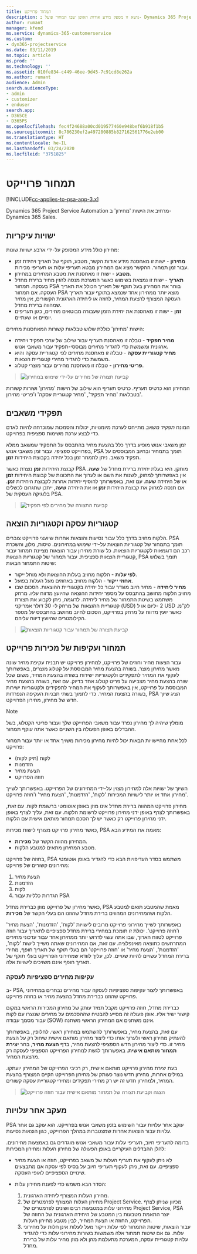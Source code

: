 ```yaml
---
title: תמחור פרוייקט
description: נושא זו מספק מידע אודות האופן שבו תמחור פועל ב- Dynamics 365 Project Service Automation.
author: rumant
manager: kfend
ms.service: dynamics-365-customerservice
ms.custom:
- dyn365-projectservice
ms.date: 03/11/2019
ms.topic: article
ms.prod: ''
ms.technology: ''
ms.assetid: 010fe834-c449-46ee-9d45-7c91cd8e262a
ms.author: rumant
audience: Admin
search.audienceType:
- admin
- customizer
- enduser
search.app:
- D365CE
- D365PS
ms.openlocfilehash: fec4f24688a00cd019577460e948bef6b918f1b5
ms.sourcegitcommit: 8c786230ef2a497280885b827162561776e2eb00
ms.translationtype: HT
ms.contentlocale: he-IL
ms.lasthandoff: 03/24/2020
ms.locfileid: "3751825"
---
```

# <a name="project-pricing"></a>תמחור פרוייקט 

[!INCLUDE[cc-applies-to-psa-app-3.x](../includes/cc-applies-to-psa-app-3x.md)]

Dynamics 365 Project Service Automation מרחיב את הישות 'מחירון' ב- Dynamics 365 Sales. 

## <a name="key-entities"></a>ישויות עיקריות

מחירון כולל מידע המסופק על-ידי ארבע ישויות שונות:

- **מחירון** - ישות זו מאחסנת מידע אודות הקשר, מטבע, תוקף של תאריך ויחידת זמן עבור זמן תמחור. ההקשר מציג אם המחירון מבטא תעריפי עלות או תעריפי מכירות. 
- **מטבע** - ישות זו מאחסנת את מטבע המחירים במחירון. 
- **תאריך** - ישות זו נמצאת בשימוש כאשר המערכת מנסה להזין מחיר ברירת מחדל בעסקה. תמחור PSA בוחר את המחירון בעל תוקף של תאריך הכולל את תאריך העסקה. אם תמחור PSA מוצא יותר ממחירון אחד שנמצא בתוקף עבור תאריך העסקה המצורף להצעת המחיר, לחוזה או ליחידה הארגונית הקשורים, אין מחיר שמהווה ברירת מחדל. 
- **זמן** - ישות זו מאחסנת את יחידת הזמן שעבורה מבוטאים מחירים, כגון תעריפים יומיים או שעתיים. 

הישות 'מחירון' כוללת שלוש טבלאות קשורות המאחסנות מחירים:

  - **מחיר תפקיד** - טבלה זו מאחסנת תעריף עבור שילוב של ערכי תפקיד ויחידה ארגונית ומשמשת כדי להגדיר מחירים מבוססי-תפקיד עבור משאבי אנוש.
  - **מחיר קטגוריית עסקה** - טבלה זו מאחסנת מחירים לפי קטגוריית עסקה והיא משמשת כדי להגדיר מחירי קטגוריית הוצאות.
  - **פריטי מחירון** - טבלה זו מאחסנת מחירים עבור מוצרי קטלוג.

> ![קביעת תצורה של מחירים על-ידי שימוש במחירון](media/basic-guide-12.png)
 
המחירון הוא כרטיס תעריף. כרטיס תעריף הוא שילוב של הישות 'מחירון' ושורות קשורות בטבלאות 'מחיר תפקיד', 'מחיר קטגוריית עסקה' ו'פריטי מחירון'.

## <a name="resource-roles"></a>תפקידי משאבים

המונח *תפקיד משאב* מתייחס לערכת מיומנויות, יכולות והסמכות שמוכרחה להיות לאדם כדי לבצע ערכת משימות ספציפית בפרוייקט.

זמן משאבי אנוש מופיע בדרך כלל בהצעת מחיר בהתבסס על התפקיד שמשאב ממלא בפרוייקט ספציפי. עבור זמן משאבי אנוש, PSA תומך בתמחיר ובחיוב המבוססים על תפקיד משאב. ניתן לתמחר זמן בכל יחידה בקבוצת היחידות **זמן**.

קבוצת היחידות **זמן** נוצרת כאשר PSA מותקן. היא בעלת יחידת ברירת מחדל של **שעה**. אין באפשרותך למחוק, לשנות את השם או לערוך את התכונות של קבוצת היחידות **זמן** או של היחידה **שעה**. עם זאת, באפשרותך להוסיף יחידות אחרות לקבוצת היחידות **זמן**. אם תנסה למחוק את קבוצת היחידות **זמן** או את היחידה **שעה**, ייתכן שתגרום לכשלים בלוגיקה העסקית של PSA.

> ![קביעת התצורה של מחירים לפי תפקיד](media/basic-guide-13.png)
 
## <a name="transaction-categories-and-expense-categories"></a>קטגוריות עסקה וקטגוריות הוצאה

הלקוח מחויב בדרך כלל עבור נסיעות והוצאות אחרות שיועצי פרוייקט צוברים. PSA תומך בתמחור של קטגוריות הוצאות על-ידי שימוש במחירונים. טיסות, מלון, והשכרת רכב הם דוגמאות לקטגוריות הוצאות. כל שורת מחירון עבור הוצאות מציינת תמחור עבור קטגוריית הוצאות ספציפית. עבור תמחור של קטגוריות הוצאות, PSA תומך בשלוש שיטות התמחור הבאות:

- **לפי עלות** - הלקוח מחויב בעלות ההוצאות ולא מוחל ייקור.
- **אחוזי ייקור** - הלקוח מחויב באחוזים מעל העלות בפועל. 
- **מחיר ליחידה** - מחיר חיוב מוגדר עבור כל יחידה בקטגוריית ההוצאות. הסכום שבו מחויב הלקוח מחושב בהתבסס על מספר יחידות ההוצאה שהיועץ מדווח עליו. מרחק משתמש בשיטת התמחור של מחיר ליחידה. לדוגמה, ניתן לקבוע את תצורת קטגוריית ההוצאות של מרחק ל- 30 דולר אמריקני (USD) ליום או ל- ‎2 USD לק"מ. כאשר יועץ מדווח על מרחק בפרוייקט, הסכום לחיוב מחושב בהתבסס על מספר הקילומטרים שהיועץ דיווח עליהם.

> ![קביעת תצורה של תמחור עבור קטגוריות הוצאות](media/basic-guide-14.png)
 
## <a name="project-sales-pricing-and-overrides"></a>תמחור ועקיפות של מכירות פרוייקט

עבור הצעות מחיר וחוזים של פרוייקט, למחירון פרוייקט יש תבנית עקיפת מחיר שונה מאשר מחירון מוצר. בשורה בהצעת מחיר המבוססת על קטלוג מוצרים, באפשרותך לעקוף את המחיר לתפקידים ולקטגוריות ישירות בשורה בהצעת המחיר, משום שכל שורה בהצעת מחיר מצביעה על פריט קטלוג אחד בדיוק. עם זאת, בשורה בהצעת מחיר המבוססת על פרוייקט, אין באפשרותך לעקוף את המחיר לתפקידים ולקטגוריות ישירות בשורה בהצעת המחיר. כדי לתמוך בשתי תבניות העקיפה הנפרדות, PSA הציג שיוך חדש של מחירון, מחירון הפרוייקט.

> [!NOTE]
> מומלץ שיהיה לך מחירון נפרד עבור משאבי הפרוייקט שלך ועבור פריטי הקטלוג, בשל ההבדלים באופן הפעולה בין השניים כאשר אתה עוקף תמחור.

לכל אחת מהיישויות הבאות יכול להיות מחירון מכירות משויך אחד או יותר עבור תמחור פרוייקט:

- לקוח (תיק לקוח) 
- הזדמנות 
- הצעת מחיר 
- חוזה הפרויקט

השיוך של ישויות אלה למחירון מצוין על-ידי המחירונים של הפרוייקט. באפשרותך לשייך מחירון אחד או יותר לישויות המכירות 'לקוח', 'הזדמנות', 'הצעת מחיר' ו'חוזה פרוייקט'.

מחירון פרוייקט המהווה ברירת מחדל אינו מוזן באופן אוטומטי ברשומת לקוח. עם זאת, באפשרותך לצרף באופן ידני מחירון פרוייקט לרשומת הלקוח. עם זאת, עליך לצרף באופן ידני מחירון פרוייקט רק כאשר יש לך הסכם תמחור מותאם אישית עם הלקוח. 

כאשר מחירון פרוייקט מצורף לישות מכירות, PSA מאמת את המידע הבא:

- המחירון מהווה הקשר של **מכירות**. 
- מטבע המחירון מתאים למטבע הלקוח. 

בחוזה של פרוייקט, PSA משתמש בסדר העדיפויות הבא כדי להגדיר באופן אוטומטי מחירונים קשורים של פרוייקט:

1. הצעת מחיר
2. הזדמנות
3. לקוח 
4. הגדרות כלליות עבור PSA

כאשר מחירון של פרוייקט מוזן כברירת מחדל, PSA מאמת שהמטבע תואם למטבע הלקוח ושהמחירונים המהווים ברירת מחדל שהוזנו הם בעלי הקשר של **מכירות**.

באפשרותך לשייך מחירוני פרוייקט מרובים לישויות 'לקוח', 'הזדמנות', 'הצעת מחיר' ו'חוזה פרוייקט'. יכולת זו תומכת במחירי ברירת מחדל ספציפיים לתאריך עבור חוזה פרוייקט לטווח הארוך, שבו אתה עשוי לדרוש יותר ממחירון אחד עבור עדכוני מחירים המתרחשים כתוצאה מאינפלציה. עם זאת, אם המחירונים שאתה משייך לישות 'לקוח', 'הזדמנות', 'הצעת מחיר' או 'חוזה פרוייקט' הם בעלי תוקף של תאריך חופף, מחירי ברירת המחדל עשויים להיות שגויים. לכן, עליך לוודא שמחירוני הפרוייקט בעלי תוקף של תאריך חופף אינם משויכים לישויות אלה.

### <a name="deal-specific-price-overrides"></a>עקיפות מחירים ספציפיות לעסקה

ב- PSA, באפשרותך ליצור עקיפות ספציפיות לעסקה עבור מחירים נבחרים במחירוני פרוייקט שהוזנו כברירת מחדל בהצעת מחיר או בחוזה פרוייקט.

כברירת מחדל, חוזה פרוייקט מקבל תמיד עותק של מחירון המכירות הראשי במקום קישור ישיר אליו. אופן פעולה זה מסייע להבטיח שההסכמים על מחירים שנוצרו עם לקוח עבור מסמך עבודה (SOW) אינם משתנים אם המחירון הראשי משתנה.

עם זאת, בהצעת מחיר, באפשרותך להשתמש במחירון ראשי. לחלופין, באפשרותך להעתיק מחירון ראשי ולערוך אותו כדי ליצור מחירון מותאם אישית שיחול רק על הצעת מחיר זו. כדי ליצור מחירון חדש הספציפי להצעת מחיר, בדף **הצעת מחיר**, בחר **יצירת תמחור מותאם אישית**. באפשרותך לגשת למחירון הפרוייקט הספציפי לעסקה רק מהצעת המחיר. 

בעת יצירת מחירון פרוייקט מותאם אישית, רק רכיבי הפרוייקט של המחירון יועתקו. במילים אחרות, מחירון חדש נוצר כעותק של מחירון הפרוייקט הקיים המצורף בהצעת המחיר, ולמחירון חדש זה יש רק מחירי תפקידים ומחירי קטגוריית עסקה קשורים.

> ![הצגה וקביעת תצורה של תמחור מותאם אישית עבור חוזה פרוייקט](media/basic-guide-15.png)
  
## <a name="tracking-costs"></a>מעקב אחר עלויות

PSA עוקב אחר עלויות עבור השימוש בזמן משאבי אנוש בפרוייקט. הוא עוקב גם אחר עלויות עבור הוצאות אחרות שמצטברות במהלך הפרוייקט, כגון הוצאות נסיעות.

בדומה לתעריפי חיוב, תעריפי עלות עבור משאבי אנוש מוגדרים גם באמצעות מחירונים. להלן ההבדלים העיקריים באופן הפעולה של מחירון העלות ומחירון המכירות:

- לא ניתן לעקוף את תעריף העלות של משאב בפרוייקט, חוזה או הצעת מחיר ספציפיים. עם זאת, ניתן לעקוף תעריפי חיוב על בסיס לפי עסקה אם מתבצעים שינויים הספציפיים לאופי העסקה. 

- הסדר הבא משמש כדי לפענח מחירון עלות:

    1. מחירון העלות המצורף ליחידה הארגונית.
    2. מחירון העלות המצורף לפרמטרים של Project Service. מכיוון שניתן לצרף מחירוני עלות במטבעות רבים ושונים לפרמטרים של Project Service‏, PSA יוצר התאמת מטבעות בין המטבע של היחידה הארגונית של החוזה של הפרוייקט, החוזה או הצעת המחיר, לבין מטבע מחירון העלות.
    3. עבור הוצאות, שיטות התמחור לפי עלות וייקור מעל לעלות אינן חלות על מחירוני עלות. גם אם שיטות תמחור אלה משמשות בשורות מחירוני עלות כדי להגדיר עלויות קטגוריית עסקה, המערכת מתעלמת מהן ולא מוזן מחיר עלות של ברירת מחדל.
